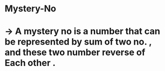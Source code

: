 # Mystery-No
#  -> A mystery no is a number that can be represented by sum of two no. , and these two number reverse of Each other .

              
